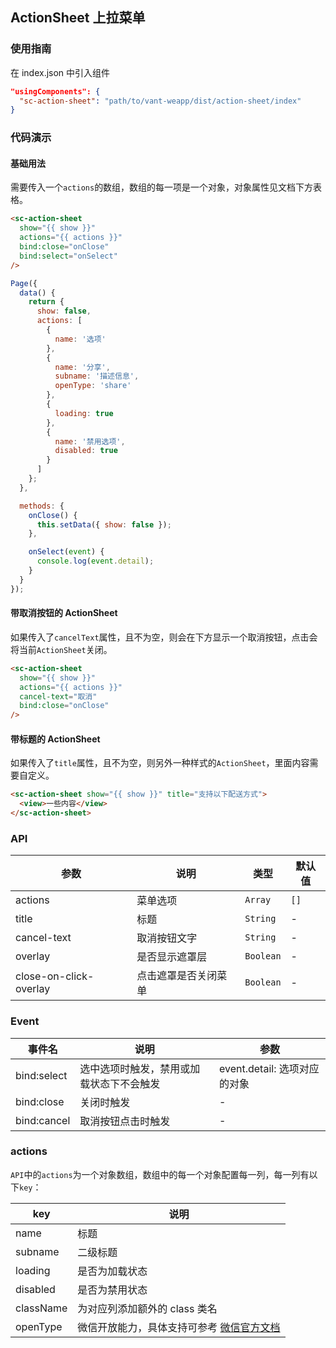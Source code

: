 ## ActionSheet 上拉菜单

### 使用指南
在 index.json 中引入组件
```json
"usingComponents": {
  "sc-action-sheet": "path/to/vant-weapp/dist/action-sheet/index"
}
```

### 代码演示

#### 基础用法
需要传入一个`actions`的数组，数组的每一项是一个对象，对象属性见文档下方表格。

```html
<sc-action-sheet
  show="{{ show }}"
  actions="{{ actions }}"
  bind:close="onClose"
  bind:select="onSelect"
/>
```

```javascript
Page({
  data() {
    return {
      show: false,
      actions: [
        {
          name: '选项'
        },
        {
          name: '分享',
          subname: '描述信息',
          openType: 'share'
        },
        {
          loading: true
        },
        {
          name: '禁用选项',
          disabled: true
        }
      ]
    };
  },

  methods: {
    onClose() {
      this.setData({ show: false });
    },

    onSelect(event) {
      console.log(event.detail);
    }
  }
});
```

#### 带取消按钮的 ActionSheet

如果传入了`cancelText`属性，且不为空，则会在下方显示一个取消按钮，点击会将当前`ActionSheet`关闭。

```html
<sc-action-sheet
  show="{{ show }}"
  actions="{{ actions }}"
  cancel-text="取消"
  bind:close="onClose"
/>
```

#### 带标题的 ActionSheet

如果传入了`title`属性，且不为空，则另外一种样式的`ActionSheet`，里面内容需要自定义。

```html
<sc-action-sheet show="{{ show }}" title="支持以下配送方式">
  <view>一些内容</view>
</sc-action-sheet>
```

### API

| 参数 | 说明 | 类型 | 默认值 |
|------|------|------|-------|
| actions | 菜单选项 | `Array` | `[]` |
| title | 标题 | `String` | - |
| cancel-text | 取消按钮文字 | `String` | - |
| overlay | 是否显示遮罩层 | `Boolean` | - |
| close-on-click-overlay | 点击遮罩是否关闭菜单 | `Boolean` | - |

### Event

| 事件名 | 说明 | 参数 |
|------|------|------|
| bind:select | 选中选项时触发，禁用或加载状态下不会触发 | event.detail: 选项对应的对象 |
| bind:close | 关闭时触发 | - |
| bind:cancel | 取消按钮点击时触发 | - |

### actions

`API`中的`actions`为一个对象数组，数组中的每一个对象配置每一列，每一列有以下`key`：

| key | 说明 |
|------|------|
| name | 标题 |
| subname | 二级标题 |
| loading | 是否为加载状态 |
| disabled | 是否为禁用状态 |
| className | 为对应列添加额外的 class 类名 |
| openType | 微信开放能力，具体支持可参考 [微信官方文档](https://mp.weixin.qq.com/debug/wxadoc/dev/component/button.html) |
